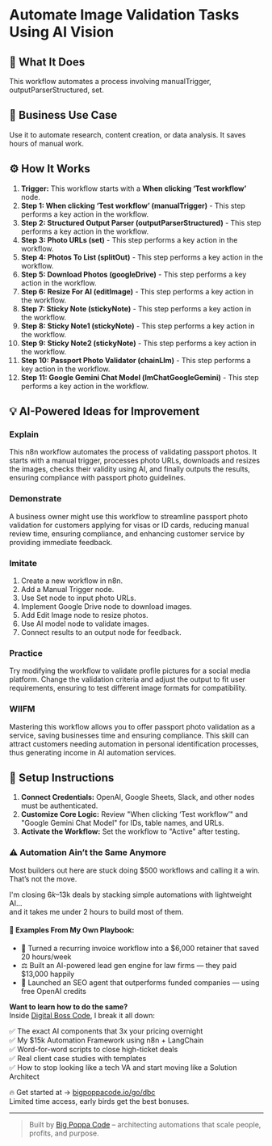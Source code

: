 # Automate Image Validation Tasks Using AI Vision

## 🚀 What It Does
This workflow automates a process involving manualTrigger, outputParserStructured, set.

## 💼 Business Use Case
Use it to automate research, content creation, or data analysis. It saves hours of manual work.

## ⚙️ How It Works
1.  **Trigger:** This workflow starts with a **When clicking ‘Test workflow’** node.
2. **Step 1: When clicking ‘Test workflow’ (manualTrigger)** - This step performs a key action in the workflow.
3. **Step 2: Structured Output Parser (outputParserStructured)** - This step performs a key action in the workflow.
4. **Step 3: Photo URLs (set)** - This step performs a key action in the workflow.
5. **Step 4: Photos To List (splitOut)** - This step performs a key action in the workflow.
6. **Step 5: Download Photos (googleDrive)** - This step performs a key action in the workflow.
7. **Step 6: Resize For AI (editImage)** - This step performs a key action in the workflow.
8. **Step 7: Sticky Note (stickyNote)** - This step performs a key action in the workflow.
9. **Step 8: Sticky Note1 (stickyNote)** - This step performs a key action in the workflow.
10. **Step 9: Sticky Note2 (stickyNote)** - This step performs a key action in the workflow.
11. **Step 10: Passport Photo Validator (chainLlm)** - This step performs a key action in the workflow.
12. **Step 11: Google Gemini Chat Model (lmChatGoogleGemini)** - This step performs a key action in the workflow.

## 💡 AI-Powered Ideas for Improvement
### Explain
This n8n workflow automates the process of validating passport photos. It starts with a manual trigger, processes photo URLs, downloads and resizes the images, checks their validity using AI, and finally outputs the results, ensuring compliance with passport photo guidelines.

### Demonstrate
A business owner might use this workflow to streamline passport photo validation for customers applying for visas or ID cards, reducing manual review time, ensuring compliance, and enhancing customer service by providing immediate feedback.

### Imitate
1. Create a new workflow in n8n.
2. Add a Manual Trigger node.
3. Use Set node to input photo URLs.
4. Implement Google Drive node to download images.
5. Add Edit Image node to resize photos.
6. Use AI model node to validate images.
7. Connect results to an output node for feedback.

### Practice
Try modifying the workflow to validate profile pictures for a social media platform. Change the validation criteria and adjust the output to fit user requirements, ensuring to test different image formats for compatibility.

### WIIFM
Mastering this workflow allows you to offer passport photo validation as a service, saving businesses time and ensuring compliance. This skill can attract customers needing automation in personal identification processes, thus generating income in AI automation services.

## 🔧 Setup Instructions
1. **Connect Credentials:** OpenAI, Google Sheets, Slack, and other nodes must be authenticated.
2. **Customize Core Logic:** Review "When clicking ‘Test workflow’" and "Google Gemini Chat Model" for IDs, table names, and URLs.
3. **Activate the Workflow:** Set the workflow to "Active" after testing.

### ⚠️ Automation Ain’t the Same Anymore

Most builders out here are stuck doing $500 workflows and calling it a win.  
That’s not the move.  

I'm closing $6k–$13k deals by stacking simple automations with lightweight AI...  
and it takes me under 2 hours to build most of them.

#### 🧠 Examples From My Own Playbook:
- 🔁 Turned a recurring invoice workflow into a $6,000 retainer that saved 20 hours/week  
- ⚖️ Built an AI-powered lead gen engine for law firms — they paid $13,000 happily  
- 🚀 Launched an SEO agent that outperforms funded companies — using free OpenAI credits  

**Want to learn how to do the same?**  
Inside [Digital Boss Code](https://bigpoppacode.io/go/dbc), I break it all down:

✅ The exact AI components that 3x your pricing overnight  
✅ My $15k Automation Framework using n8n + LangChain  
✅ Word-for-word scripts to close high-ticket deals  
✅ Real client case studies with templates  
✅ How to stop looking like a tech VA and start moving like a Solution Architect  

🔥 Get started at → [bigpoppacode.io/go/dbc](https://bigpoppacode.io/go/dbc)  
Limited time access, early birds get the best bonuses.

---
> Built by [Big Poppa Code](https://bigpoppacode.io) – architecting automations that scale people, profits, and purpose.
